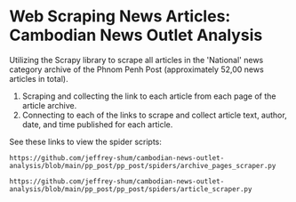 # Web Scraping News Articles: Cambodian News Outlet Analysis

Utilizing the Scrapy library to scrape all articles in the 'National' news category archive of the Phnom Penh Post (approximately 52,00 news articles in total).

  1. Scraping and collecting the link to each article from each page of the article archive.
  2. Connecting to each of the links to scrape and collect article text, author, date, and time published for each article.

See these links to view the spider scripts:
  
    https://github.com/jeffrey-shum/cambodian-news-outlet-analysis/blob/main/pp_post/pp_post/spiders/archive_pages_scraper.py

    https://github.com/jeffrey-shum/cambodian-news-outlet-analysis/blob/main/pp_post/pp_post/spiders/article_scraper.py
